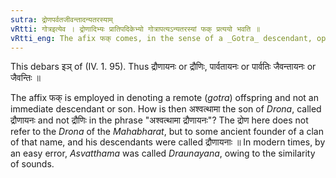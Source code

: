 ```yaml
---
sutra: द्रोणपर्वतजीवन्तादन्यतरस्याम्
vRtti: गोत्रइत्येव । द्रोणादिभ्यः प्रातिपदिकेभ्यो गोत्रापत्यऽन्यतरस्यां फक् प्रत्ययो भवति ॥
vRtti_eng: The afix फक् comes, in the sense of a _Gotra_ descendant, optionally after the words \"_Drona_,\" \"_parvata_,\" and _jivanta_.'
---
```

This debars इञ् of (IV. 1. 95). Thus द्रौणायनः or द्रौणिः, पार्वतायनः or पार्वतिः जैवन्तायनः or जैवन्तिः ॥

The affix फक् is employed in denoting a remote (_gotra_) offspring and not an immediate descendant or son. How is then अश्वत्थामा the son of _Drona_, called द्रौणायनः and not द्रौणिः in the phrase "अश्वत्थामा द्रौणायनः"? The द्रोण here does not refer to the _Drona_ of the _Mahabharat_, but to some ancient founder of a clan of that name, and his descendants were called द्रौणायनाः ॥ In modern times, by an easy error, _Asvatthama_ was called _Draunayana_, owing to the similarity of sounds.
